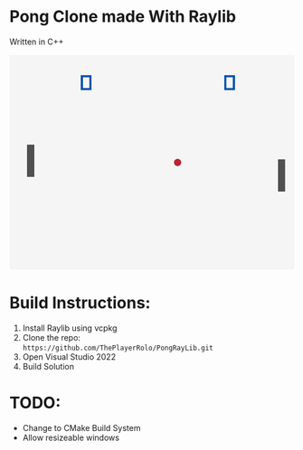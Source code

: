 # Pong Clone made With Raylib
Written in C++

![Ingame Image](images/GameImage.png)


# Build Instructions:
1. Install Raylib using vcpkg
2. Clone the repo: <br>
`https://github.com/ThePlayerRolo/PongRayLib.git` 
3. Open Visual Studio 2022
4. Build Solution

# TODO:
* Change to CMake Build System
* Allow resizeable windows